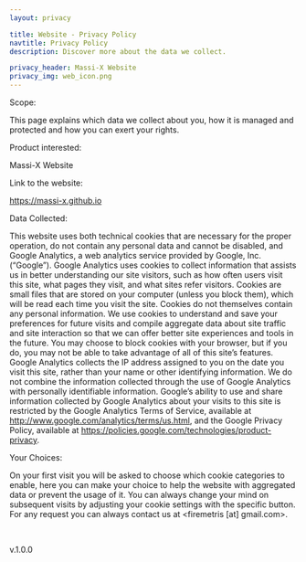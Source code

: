 ```yaml
---
layout: privacy

title: Website - Privacy Policy
navtitle: Privacy Policy
description: Discover more about the data we collect.

privacy_header: Massi-X Website
privacy_img: web_icon.png
---
```


<!-- Do not change this page URL, is tied to cookieconsent -->
<p class="title">Scope:</p>
<p class="text">This page explains which data we collect about you, how it is managed and protected and how
	you can exert your rights.</p>
<p class="title">Product interested:</p>
<p class="text">Massi-X Website</p>
<p class="title">Link to the website:</p>
<p class="text"><a href="https://massi-x.github.io">https://massi-x.github.io</a>
</p>
<p class="title">Data Collected:</p>
<div class="text">
	This website uses both technical cookies that are necessary for the proper operation, do not contain any personal data and cannot be disabled, and Google Analytics, a web analytics service provided by Google, Inc. (“Google”). Google Analytics uses cookies to collect information that assists us in better understanding our site visitors, such as how often users visit this site, what pages they visit, and what sites refer visitors. Cookies are small files that are stored on your computer (unless you block them), which will be read each time you visit the site. Cookies do not themselves contain any personal information. We use cookies to understand and save your preferences for future visits and compile aggregate data about site traffic and site interaction so that we can offer better site experiences and tools in the future. You may choose to block cookies with your browser, but if you do, you may not be able to take advantage of all of this site’s features. Google Analytics collects the IP address assigned to you on the date you visit this site, rather than your name or other identifying information. We do not combine the information collected through the use of Google Analytics with personally identifiable information. Google’s ability to use and share information collected by Google Analytics about your visits to this site is restricted by the Google Analytics Terms of Service, available at <a target="_blank" href="http://www.google.com/analytics/terms/us.html">http://www.google.com/analytics/terms/us.html</a>, and the Google Privacy Policy, available at <a target="_blank" href="https://policies.google.com/technologies/product-privacy">https://policies.google.com/technologies/product-privacy</a>.
</div>
<p class="title">Your Choices:</p>
<p class="text">On your first visit you will be asked to choose which cookie categories to enable, here you can make your choice to help the website with aggregated data or prevent the usage of it. You can always change your mind on subsequent visits by adjusting your cookie settings with the specific button. For any request you can always contact us at &#60;firemetris [at] gmail.com&#62;.</p>
<br>
<p class="text align-right">v.1.0.0</p>